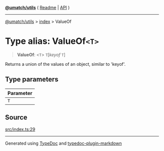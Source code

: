 [**@umatch/utils**](../../README.md) ( [Readme](../../README.md) \| [API](../../API.md) )

---

[@umatch/utils](../../API.md) > [index](../README.md) > ValueOf

# Type alias: ValueOf`<T>`

> **ValueOf**: \<`T`\> `T`[*keyof* `T`]

Returns a union of the values of an object, similar to 'keyof'.

## Type parameters

| Parameter |
| :-------- |
| `T`       |

## Source

[src/index.ts:29](https://github.com/umatch-oficial/utils/blob/618b1ef/src/index.ts#L29)

---

Generated using [TypeDoc](https://typedoc.org/) and [typedoc-plugin-markdown](https://www.npmjs.com/package/typedoc-plugin-markdown)
